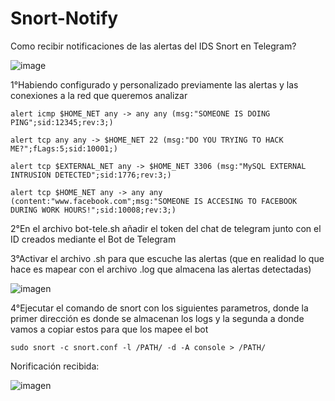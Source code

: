 # Snort-Notify
Como recibir notificaciones de las alertas del IDS Snort en Telegram?

![image](https://github.com/AxelEncina/Snort-Notify/assets/83794091/6bc89236-a18f-460e-bec5-174b291961b4)


1°Habiendo configurado y personalizado previamente las alertas y las conexiones a la red que queremos analizar

```
alert icmp $HOME_NET any -> any any (msg:"SOMEONE IS DOING PING";sid:12345;rev:3;)

alert tcp any any -> $HOME_NET 22 (msg:"DO YOU TRYING TO HACK ME?";fLags:5;sid:10001;)

alert tcp $EXTERNAL_NET any -> $HOME_NET 3306 (msg:"MySQL EXTERNAL INTRUSION DETECTED";sid:1776;rev:3;)

alert tcp $HOME_NET any -> any any (content:"www.facebook.com";msg:"SOMEONE IS ACCESING TO FACEBOOK DURING WORK HOURS!";sid:10008;rev:3;)
```

2°En el archivo bot-tele.sh añadir el token del chat de telegram junto con el ID creados mediante el Bot de Telegram

3°Activar el archivo .sh para que escuche las alertas (que en realidad lo que hace es mapear con el archivo .log que almacena las alertas detectadas)

![imagen](https://github.com/AxelEncina/Snort-Notify/assets/83794091/538644ad-cc27-49fb-8fd2-64fc1a62a498)


4°Ejecutar el comando de snort con los siguientes parametros, donde la primer dirección es donde se almacenan los logs y la segunda a donde vamos a copiar estos para que los mapee el bot

```
sudo snort -c snort.conf -l /PATH/ -d -A console > /PATH/
```

Norificación recibida:

![imagen](https://github.com/AxelEncina/Snort-Notify/assets/83794091/6ba10fcd-5b05-41d6-a40e-2df7c5b74c9e)




